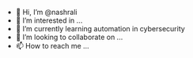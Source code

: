 - 👋 Hi, I’m @nashrali
- 👀 I’m interested in ...
- 🌱 I’m currently learning automation in cybersecurity
- 💞️ I’m looking to collaborate on ...
- 📫 How to reach me ...

<!---
nashrali/nashrali is a ✨ special ✨ repository because its `README.md` (this file) appears on your GitHub profile.
You can click the Preview link to take a look at your changes.
--->
